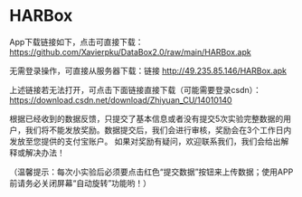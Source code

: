 # HARBox
App下载链接如下，点击可直接下载：
https://github.com/Xavierpku/DataBox2.0/raw/main/HARBox.apk

无需登录操作，可直接从服务器下载：链接 http://49.235.85.146/HARBox.apk

上述链接若无法打开，可点击下面链接直接下载（可能需要登录csdn）：
https://download.csdn.net/download/Zhiyuan_CU/14010140

根据已经收到的数据反馈，只提交了基本信息或者没有提交5次实验完整数据的用户，我们将不能发放奖励。数据提交后，我们会进行审核，奖励会在3个工作日内发放至您提供的支付宝账户。
如果对奖励有疑问，欢迎联系我们，我们会给出解释或解决办法！

（温馨提示：每次小实验后必须要点击红色“提交数据”按钮来上传数据；使用APP前请务必关闭屏幕“自动旋转”功能哟！）
